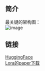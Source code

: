 ## 简介

最关键的架构图：  
![image](https://github.com/zjuwispersure/zjuwispersure.github.io/assets/3489254/255bb7e1-e8c9-4817-a765-a57a9b9fc1bb)


## 链接
<a href="https://huggingface.co/docs/diffusers/training/lora"> HuggingFace </a>  
<a href="https://arxiv.org/abs/2106.09685">Lora的paper下载</a>
